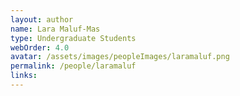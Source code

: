 ```yaml
---
layout: author
name: Lara Maluf-Mas
type: Undergraduate Students
webOrder: 4.0
avatar: /assets/images/peopleImages/laramaluf.png
permalink: /people/laramaluf
links:
---
```

